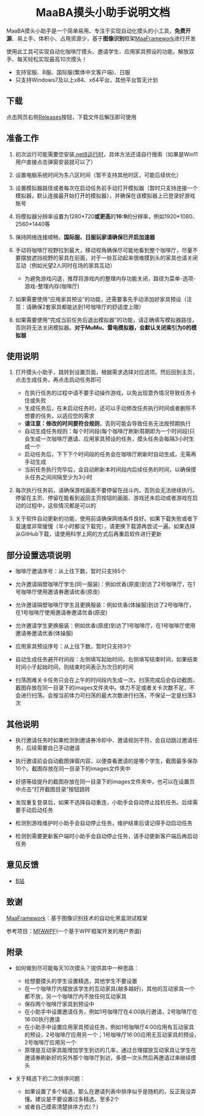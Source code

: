 <div align="center">

# MaaBA摸头小助手说明文档

</div>

MaaBA摸头小助手是一个简单易用、专注于实现自动化摸头的小工具，**免费开源**、易上手、体积小、占用资源少，基于**图像识别**框架[MaaFramework](https://github.com/MaaXYZ/MaaFramework)进行开发

使用此工具可实现自动化咖啡厅摸头、邀请学生、应用家具预设的功能，解放双手、每天轻松实现最高10次摸头！

- 支持官服、B服、国际服(繁体中文客户端)、日服
- 只支持Windows7及以上x84、x64平台，其他平台暂无计划

## 下载

点击网页右侧[Releases](https://github.com/ManuelLau/MaaBATapAssistant/releases)按钮，下载文件后解压即可使用

## 准备工作

1. 初次运行可能需要您安装[.net8运行时](https://dotnet.microsoft.com/zh-cn/download/dotnet/8.0)，具体方法还请自行搜索（如果是Win11用户直接点击弹窗安装就可以了）

2. 设置电脑系统时间为东八区时间（暂不支持其他时区，可能后续优化）

3. 设置模拟器路径或者每次在启动任务前手动打开模拟器（暂时只支持连接一个模拟器，默认连接最开始打开的模拟器），并确保在该模拟器上已登录好游戏账号

4. 将模拟器分辨率设置为1280\*720**或更高**的**16:9**的分辨率，例如1920\*1080、2560\*1440等

5. 保持网络连接顺畅，**国际服、日服玩家请确保已开启加速器**

6. 手动将咖啡厅视野拉到最大，移动视角确保尽可能地看到整个咖啡厅，尽量不要摆放遮挡视野的家具在前面，对于一些互动起来很难摸到头的家具也请关闭互动（例如光望2人同时在场的家具互动）

    - 为避免游戏闪退，推荐将游戏内的整理内存功能关闭，路径为菜单-选项-游戏-整理内存(咖啡厅)

7. 如果需要使用“应用家具预设”的功能，还需要事先手动添加好家具预设（注意：请确保2套家具都能达到1号咖啡厅的舒适度上限）

8. 如果需要使用“完成当前任务后退出模拟器”的功能，请正确填写模拟器路径，否则将无法关闭模拟器。**对于MuMu、雷电模拟器，会默认关闭索引为0的模拟器**

## 使用说明

1. 打开摸头小助手，跳转到设置页面，根据需求选择对应选项。然后回到主页，点击生成任务，再点击启动任务即可

    - 在执行任务的过程中请不要手动操作游戏，以免出现意外情况导致任务卡住或失败
    - 生成任务后，在未启动任务时，还可以手动修改任务执行时间或者删除不想要的任务，以适应您的需求
    - **请注意：修改的时间要符合规则**，否则可能会导致任务无法按预期执行
    - 自动生成任务规则：每个时间段(每个咖啡厅刷新周期即为一个时间段)只会生成一次咖啡厅邀请、应用家具预设的任务，摸头任务会每隔3小时生成一个
    - 启动任务后，下下下个时间段的任务会在咖啡厅刷新时自动生成，无需再手动生成
    - 当前任务执行完毕后，会自动刷新本时间段内后续任务的时间，以确保摸头任务之间间隔至少为3小时

2. 每次执行任务前，请确保游戏画面不要停留在战斗内，否则会无法继续执行。停留在主页、停留在能看到返回主页按钮的画面、游戏还未启动或者游戏在启动的过程中，这些情况都是可以的

3. 关于软件自动更新的功能，使用前请确保网络条件良好。如果下载失败或者下载速度非常缓慢（半小时都没下载完），请更换下载源再尝试一遍。如果选择从GitHub下载，请使用科学上网的方式后再重启软件进行更新

## 部分设置选项说明

- 咖啡厅邀请序号：从上往下数，暂时只支持5个

- 允许邀请隔壁咖啡厅学生(同一服装)：例如优香(原皮)到访了2号咖啡厅，在1号咖啡厅使用邀请券邀请优香(原皮)

- 允许邀请隔壁咖啡厅学生且更换服装：例如优香(体操服)到访了2号咖啡厅，在1号咖啡厅使用邀请券邀请优香(原皮)

- 允许邀请学生更换服装：例如优香(原皮)到访了1号咖啡厅，在1号咖啡厅使用邀请券邀请优香(体操服)

- 应用家具预设序号：从上往下数，暂时只支持3个

- 自动生成任务避开时间段：左侧填写起始时间，右侧填写结束时间，如果结束时间小于起始时间，则结束时间表示为次日的时间

- 扫荡困难关卡任务只会在上午的时间段内生成一次。扫荡完成后会自动截图，截图存放在同一目录下的images文件夹中。体力不足或者关卡次数不足，不会进行扫荡。会按当前体力可扫荡的最大次数进行扫荡，不保证一定是扫荡3次

## 其他说明

- 执行邀请任务时如果检测到邀请券冷却中、邀请规则不符，会自动跳过邀请任务，后续需要自己手动邀请

- 执行邀请前会自动截图弹窗内容，以便查看邀请的是哪个学生，截图最多保存10个。截图存放在同一目录下的images文件夹中

- 好感等级提升的截图存放在同一目录下的images文件夹中，也可以在设置页中点击“打开截图目录”按钮跳转

- 发现重复登录后，如果不选择自动重连，小助手会自动停止挂机任务。后续需要手动启动任务

- 检测到游戏维护时小助手会自动停止任务，维护结束后请记得手动启动任务

- 检测到需要更新客户端时小助手会自动停止任务，请手动更新客户端后再启动任务

## 意见反馈

- [B站](https://www.bilibili.com/opus/1058736840406728723)

## 致谢

[MaaFramework](https://github.com/MaaXYZ/MaaFramework)：基于图像识别技术的自动化黑盒测试框架

参考项目：[MFAWPF](https://github.com/SweetSmellFox/MFAWPF)(一个基于WPF框架开发的用户界面)

## 附录

- 如何做到尽可能每天10次摸头？提供其中一种思路：
    - 给想要摸头的学生设置精选，其他学生不要设置
    - 在一个咖啡厅内摆放该学生的互动家具(越多越好)，其他的互动家具一个都不放，另一个咖啡厅内不放任何互动家具
    - 保存两个咖啡厅家具到预设中
    - 在小助手中设置邀请任务，例如1号咖啡厅在4:00执行邀请，2号咖啡厅在16:00执行邀请
    - 在小助手中设置应用家具预设任务，例如1号咖啡厅4:00应用有互动家具的预设，2号咖啡厅应用另一个；1号咖啡厅16:00应用无互动家具的预设，2号咖啡厅应用另一个
    - 原理是互动家具能增加学生到访的几率，通过合理摆放互动家具让学生在邀请券刷新好的另外那个咖啡厅到访，多摸一次头然后再邀请过来继续摸头

- 关于精选下的二次排序问题：
    - 如果设置了多个精选，那么在邀请列表中排序似乎是随机的，反正我没弄懂。建议是不要设置过多精选，至多2个
    - 或者自己摸索清楚排序方式(？)